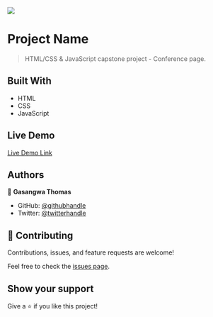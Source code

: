 ![](https://img.shields.io/badge/Microverse-blueviolet)

# Project Name

> HTML/CSS & JavaScript capstone project - Conference page.


## Built With

- HTML
- CSS
- JavaScript

## Live Demo

[Live Demo Link]()


## Authors

👤 **Gasangwa Thomas**

- GitHub: [@githubhandle](https://github.com/gasangw)
- Twitter: [@twitterhandle](https://twitter.com/ThomasGasangwa)

## 🤝 Contributing

Contributions, issues, and feature requests are welcome!

Feel free to check the [issues page](../../issues/).

## Show your support

Give a ⭐️ if you like this project!

